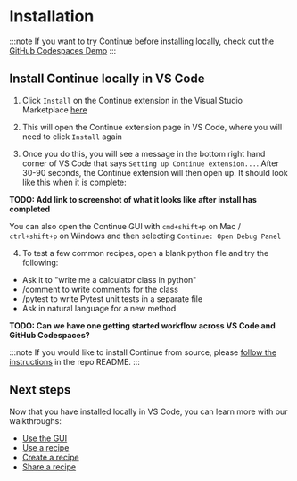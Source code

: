 # Installation

:::note
If you want to try Continue before installing locally, check out the [GitHub Codespaces Demo](./getting-started.md)
:::

## Install Continue locally in VS Code

1. Click `Install` on the Continue extension in the Visual Studio Marketplace [here](https://marketplace.visualstudio.com/items?itemName=Continue.continue)

2. This will open the Continue extension page in VS Code, where you will need to click `Install` again

3. Once you do this, you will see a message in the bottom right hand corner of VS Code that says `Setting up Continue extension...`. After 30-90 seconds, the Continue extension will then open up. It should look like this when it is complete:

**TODO: Add link to screenshot of what it looks like after install has completed**

You can also open the Continue GUI with `cmd+shift+p` on Mac / `ctrl+shift+p` on Windows and then selecting `Continue: Open Debug Panel`

4. To test a few common recipes, open a blank python file and try the following:
- Ask it to "write me a calculator class in python"
- /comment to write comments for the class
- /pytest to write Pytest unit tests in a separate file
- Ask in natural language for a new method

**TODO: Can we have one getting started workflow across VS Code and GitHub Codespaces?**

:::note
If you would like to install Continue from source, please [follow the instructions](https://github.com/continuedev/continue/blob/main/README.md) in the repo README.
:::

## Next steps

Now that you have installed locally in VS Code, you can learn more with our walkthroughs:
- [Use the GUI](./walkthroughs/use-the-gui.md)
- [Use a recipe](./walkthroughs/use-a-recipe.md)
- [Create a recipe](./walkthroughs/create-a-recipe.md)
- [Share a recipe](./walkthroughs/share-a-recipe.md)
